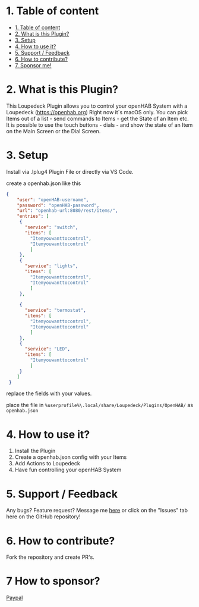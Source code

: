 # 1. Table of content
- [1. Table of content](#1-table-of-content)
- [2. What is this Plugin?](#2-what-is-this-plugin)
- [3. Setup](#3-setup)
- [4. How to use it?](#5-how-to-use-it)
- [5. Support / Feedback](#4-support--feedback)
- [6. How to contribute?](#6-how-to-contribute)
- [7. Sponsor me!](#7-how-to-sponsor)

# 2. What is this Plugin?
This Loupedeck Plugin allows you to control your openHAB System with a Loupedeck (https://openhab.org)
Right now it´s macOS only.
You can pick Items out of a list - send commands to Items - get the State of an Item etc.
It is possible to use the touch buttons - dials - and show the state of an Item on the Main Screen or the Dial Screen.


# 3. Setup
Install via .lplug4 Plugin File or directly via VS Code.

create a openhab.json like this 

```json
{
    "user": "openHAB-username",
    "password": "openHAB-password",
    "url": "openhab-url:8080/rest/items/",
    "entries": [
     {
       "service": "switch",
       "items": [
         "Itemyouwanttocontrol",
         "Itemyouwanttocontrol"
         ]
     },
     {
       "service": "lights",
       "items": [
         "Itemyouwanttocontrol",
         "Itemyouwanttocontrol"
         ]
     },
     
     {
       "service": "termostat",
       "items": [
         "Itemyouwanttocontrol",
         "Itemyouwanttocontrol"
         ]
     },
     {
       "service": "LED",
       "items": [
         "Itemyouwanttocontrol"
         ]
     }
    ]
 }
```

replace the fields with your values.


place the file in `%userprofile%\.local/share/Loupedeck/Plugins/OpenHAB/` as `openhab.json`

# 4. How to use it?

1. Install the Plugin
2. Create a openhab.json config with your Items
3. Add Actions to Loupedeck
4. Have fun controlling your openHAB System



# 5. Support / Feedback
Any bugs? Feature request? Message me [here](https://github.com/bangertech) or click on the "Issues" tab here on the GitHub repository!

# 6. How to contribute?

Fork the repository and create PR's.

# 7 How to sponsor?

[Paypal](https://www.paypal.com/donate/?hosted_button_id=FD26FHKRWS3US)
